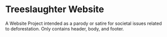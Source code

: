 # Treeslaughter Website

A Website Project intended as a parody or satire for societal issues related to deforestation. Only contains header, body, and footer.
